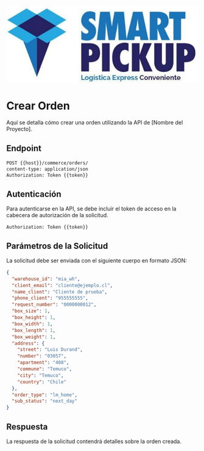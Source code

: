 ![](../img/logo-spup.jpeg)

# Crear Orden

Aquí se detalla cómo crear una orden utilizando la API de [Nombre del Proyecto].

## Endpoint

```http
POST {{host}}/commerce/orders/
content-type: application/json
Authorization: Token {{token}}
```

## Autenticación
Para autenticarse en la API, se debe incluir el token de acceso en la cabecera de autorización de la solicitud.

```http
Authorization: Token {{token}}
```

## Parámetros de la Solicitud
La solicitud debe ser enviada con el siguiente cuerpo en formato JSON:

```json
{
  "warehouse_id": "mia_wh",
  "client_email": "cliente@ejemplo.cl",
  "name_client": "Cliente de prueba",
  "phone_client": "955555555",
  "request_number": "0000000012",
  "box_size": 1,
  "box_height": 1,
  "box_width": 1,
  "box_length": 1,
  "box_weight": 1,
  "address": {
    "street": "Luis Durand",
    "number": "03057",
    "apartment": "408",
    "commune": "Temuco",
    "city": "Temuco",
    "country": "Chile"
  },
  "order_type": "lm_home",
  "sub_status": "next_day"
}
```

## Respuesta
La respuesta de la solicitud contendrá detalles sobre la orden creada.